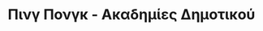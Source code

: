 ---
title: Πινγ Πονγκ - Ακαδημίες Δημοτικού
school: xanth
categories: Αθλητισμός
subcategories: ping-pong
agecategories: kids(6-12)
levels: novice
days:
 - day: Δευτέρα
   time: 17.00-18.30
 - day: Τρίτη
   time: '-'
 - day: Τετάρτη
   time: 17.00-18.30
 - day: Πέμπτη
   time: '-'
 - day: Παρασκευή
   time: 18.00-19.30
 - day: Σάββατο
   time: 10.00-11.30
 - day: Κυριακή
   time: '-'
---